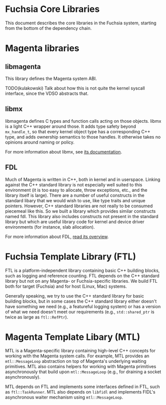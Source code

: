 Fuchsia Core Libraries
======================

This document describes the core libraries in the Fuchsia system, starting from
the bottom of the dependency chain.

# Magenta libraries

## libmagenta

This library defines the Magenta system ABI.

TODO(kulakowski) Talk about how this is not quite the kernel
syscall interface, since the VDSO abstracts that.

## libmx

libmagenta defines C types and function calls acting on those
objects. libmx is a light C++ wrapper around those. It adds type
safety beyond `mx_handle_t`, so that every kernel object type has a
corresponding C++ type, and adds ownership semantics to those
handles. It otherwise takes no opinions around naming or policy.

For more information about libmx, see
[its documentation](https://fuchsia.googlesource.com/magenta/+/master/system/ulib/mx/README.md).

## FDL

Much of Magenta is written in C++, both in kernel and in
userspace. Linking against the C++ standard library is not especially
well suited to this environment (it is too easy to allocate, throw
exceptions, etc., and the library itself is large). There are a number
of useful constructs in the standard libary that we would wish to use,
like type traits and unique pointers. However, C++ standard libraries
are not really to be consumed piecemeal like this. So we built a
library which provides similar constructs named fdl. This library
also includes constructs not present in the standard library but which
are useful library code for kernel and device driver environments (for
instance, slab allocation).

For more information about FDL,
[read its overview](https://fuchsia.googlesource.com/magenta/+/master/docs/cxx.md#fdl).

# Fuchsia Template Library (FTL)

FTL is a platform-independent library containing basic C++ building blocks, such
as logging and reference counting. FTL depends on the C++ standard library but
not on any Magenta- or Fuchsia-specific libraries. We build FTL both for target
(Fuchsia) and for host (Linux, Mac) systems.

Generally speaking, we try to use the C++ standard library for basic building
blocks, but in some cases the C++ standard library either doesn't have something
we need (e.g., a featureful logging system) or has a version of what we need
doesn't meet our requirements (e.g., `std::shared_ptr` is twice as large as
`ftl::RefPtr`).

# Magenta Template Libary (MTL)

MTL is a Magenta-specific library containing high-level C++ concepts for working
with the Magenta system calls. For example, MTL provides an `mtl::MessageLoop`
abstraction on top of Magenta's underlying waiting primitives. MTL also contains
helpers for working with Magenta primitives asynchronously that build upon
`mtl::MessageLoop` (e.g., for draining a socket asynchronously).

MTL depends on FTL and implements some interfaces defined in FTL, such as
`ftl::TaskRunner`. MTL also depends on `libfidl` and implements FIDL's
asynchronous waiter mechanism using `mtl::MessageLoop`.
